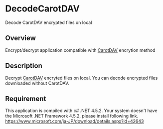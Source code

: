 # DecodeCarotDAV
Decode CarotDAV encrypted files on local

## Overview
Encrypt/decrypt application compatible with [CarotDAV](http://www.rei.to/carotdav.html "CarotDAV") encrytion method

## Description
Decrypt [CarotDAV](http://www.rei.to/carotdav.html "CarotDAV") encryted files on local. 
You can decode encrypted files downloaded without CarotDAV.

## Requirement
This application is compiled with c# .NET 4.5.2.
Your system doesn't have the Microsoft .NET Framework 4.5.2, please install following link.
<https://www.microsoft.com/ja-JP/download/details.aspx?id=42643>

